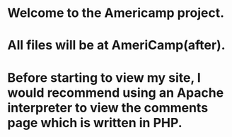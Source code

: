 # Welcome to the Americamp project.

# All files will be at AmeriCamp(after).

# Before starting to view my site, I would recommend using an Apache interpreter to view the comments page which is written in PHP.

